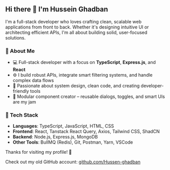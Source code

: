 ## Hi there 👋 I'm Hussein Ghadban

I'm a full-stack developer who loves crafting clean, scalable web applications from front to back. Whether it's designing intuitive UI or architecting efficient APIs, I'm all about building solid, user-focused solutions.

### 🚀 About Me
- 💻 Full-stack developer with a focus on **TypeScript**, **Express.js**, and **React**
- ⚙️ I build robust APIs, integrate smart filtering systems, and handle complex data flows
- 🧠 Passionate about system design, clean code, and creating developer-friendly tools
- 🧩 Modular component creator – reusable dialogs, toggles, and smart UIs are my jam

### 🔨 Tech Stack
- **Languages**: TypeScript, JavaScript, HTML, CSS
- **Frontend**: React, Tanstack React Query, Axios, Tailwind CSS, ShadCN
- **Backend**: Node.js, Express.js, MongoDB
- **Other Tools**: BullMQ (Redis), Git, Postman, Yarn, VSCode

Thanks for visiting my profile! 🚀

Check out my old GitHub account: [github.com/Hussen-ghadban](https://github.com/Hussen-ghadban)
